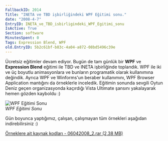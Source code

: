 ```yaml
---
FallbackID: 2014
Title: "INETA ve TBD işbirliğindeki WPF Eğitimi sonu."
date: "2008-4-7"
EntryID: INETA_ve_TBD_isbirligindeki_WPF_Egitimi_sonu
IsActive: True
Section: software
MinutesSpent: 0
Tags: Expression Blend, WPF
old.EntryID: 5b2c61bf-b83c-4a04-a872-08bd5496c39e
---
```

Ücretsiz eğitimler devam ediyor. Bugün de tam günlük bir **WPF** ve
**Expression Blend** eğitimi ile TBD ve INETA işbirliğinde toplandık.
WPF ile iki ve üç boyutlu animasyonlara ve bunların programatik olarak
kullanımına değindik. Ayrıca WPF ve Winforms'un beraber kullanımını, WPF
Browser Application mantığını da örneklerle inceledik. Eğitimin sonunda
sevgili Oytun Deniz geçen organizasyonda kaçırdığı Vista Ultimate
şansını yakalayarak hemen gözden kayboldu :)

![WPF Eğitimi
Sonu](media/INETA_ve_TBD_isbirligindeki_WPF_Egitimi_sonu/06042008_1.jpg)\
*WPF Eğitimi Sonu*

Gün boyunca yaptığımız, çalışan, çalışmayan tüm örnekleri aşağıdan
indirebilirsiniz :)

[Örneklere ait kaynak kodları - 06042008\_2.rar (2,38
MB)](media/INETA_ve_TBD_isbirligindeki_WPF_Egitimi_sonu/06042008_2.rar)


